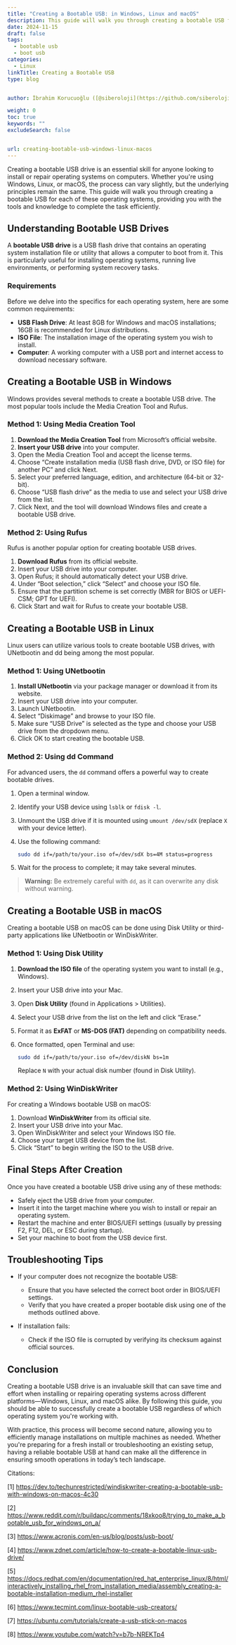 ```yaml
---
title: "Creating a Bootable USB: in Windows, Linux and macOS"
description: This guide will walk you through creating a bootable USB for each of these Linux, Windows, MacOS, providing you with the tools and knowledge to complete the task efficiently.
date: 2024-11-15
draft: false
tags:
  - bootable usb
  - boot usb
categories:
  - Linux
linkTitle: Creating a Bootable USB
type: blog


author: İbrahim Korucuoğlu ([@siberoloji](https://github.com/siberoloji))

weight: 0
toc: true
keywords: ""
excludeSearch: false


url: creating-bootable-usb-windows-linux-macos
---
```

Creating a bootable USB drive is an essential skill for anyone looking to install or repair operating systems on computers. Whether you're using Windows, Linux, or macOS, the process can vary slightly, but the underlying principles remain the same. This guide will walk you through creating a bootable USB for each of these operating systems, providing you with the tools and knowledge to complete the task efficiently.

## Understanding Bootable USB Drives

A **bootable USB drive** is a USB flash drive that contains an operating system installation file or utility that allows a computer to boot from it. This is particularly useful for installing operating systems, running live environments, or performing system recovery tasks. 

### Requirements

Before we delve into the specifics for each operating system, here are some common requirements:

- **USB Flash Drive**: At least 8GB for Windows and macOS installations; 16GB is recommended for Linux distributions.
- **ISO File**: The installation image of the operating system you wish to install.
- **Computer**: A working computer with a USB port and internet access to download necessary software.

## Creating a Bootable USB in Windows

Windows provides several methods to create a bootable USB drive. The most popular tools include the Media Creation Tool and Rufus.

### Method 1: Using Media Creation Tool

1. **Download the Media Creation Tool** from Microsoft’s official website.
2. **Insert your USB drive** into your computer.
3. Open the Media Creation Tool and accept the license terms.
4. Choose “Create installation media (USB flash drive, DVD, or ISO file) for another PC” and click Next.
5. Select your preferred language, edition, and architecture (64-bit or 32-bit).
6. Choose “USB flash drive” as the media to use and select your USB drive from the list.
7. Click Next, and the tool will download Windows files and create a bootable USB drive.

### Method 2: Using Rufus

Rufus is another popular option for creating bootable USB drives.

1. **Download Rufus** from its official website.
2. Insert your USB drive into your computer.
3. Open Rufus; it should automatically detect your USB drive.
4. Under “Boot selection,” click “Select” and choose your ISO file.
5. Ensure that the partition scheme is set correctly (MBR for BIOS or UEFI-CSM; GPT for UEFI).
6. Click Start and wait for Rufus to create your bootable USB.

## Creating a Bootable USB in Linux

Linux users can utilize various tools to create bootable USB drives, with UNetbootin and dd being among the most popular.

### Method 1: Using UNetbootin

1. **Install UNetbootin** via your package manager or download it from its website.
2. Insert your USB drive into your computer.
3. Launch UNetbootin.
4. Select “Diskimage” and browse to your ISO file.
5. Make sure “USB Drive” is selected as the type and choose your USB drive from the dropdown menu.
6. Click OK to start creating the bootable USB.

### Method 2: Using dd Command

For advanced users, the `dd` command offers a powerful way to create bootable drives.

1. Open a terminal window.
2. Identify your USB device using `lsblk` or `fdisk -l`.
3. Unmount the USB drive if it is mounted using `umount /dev/sdX` (replace `X` with your device letter).
4. Use the following command:

   ```bash
   sudo dd if=/path/to/your.iso of=/dev/sdX bs=4M status=progress
   ```

5. Wait for the process to complete; it may take several minutes.

> **Warning:** Be extremely careful with `dd`, as it can overwrite any disk without warning.

## Creating a Bootable USB in macOS

Creating a bootable USB on macOS can be done using Disk Utility or third-party applications like UNetbootin or WinDiskWriter.

### Method 1: Using Disk Utility

1. **Download the ISO file** of the operating system you want to install (e.g., Windows).
2. Insert your USB drive into your Mac.
3. Open **Disk Utility** (found in Applications > Utilities).
4. Select your USB drive from the list on the left and click “Erase.”
5. Format it as **ExFAT** or **MS-DOS (FAT)** depending on compatibility needs.
6. Once formatted, open Terminal and use:

   ```bash
   sudo dd if=/path/to/your.iso of=/dev/diskN bs=1m
   ```

   Replace `N` with your actual disk number (found in Disk Utility).

### Method 2: Using WinDiskWriter

For creating a Windows bootable USB on macOS:

1. Download **WinDiskWriter** from its official site.
2. Insert your USB drive into your Mac.
3. Open WinDiskWriter and select your Windows ISO file.
4. Choose your target USB device from the list.
5. Click “Start” to begin writing the ISO to the USB drive.

## Final Steps After Creation

Once you have created a bootable USB drive using any of these methods:

- Safely eject the USB drive from your computer.
- Insert it into the target machine where you wish to install or repair an operating system.
- Restart the machine and enter BIOS/UEFI settings (usually by pressing F2, F12, DEL, or ESC during startup).
- Set your machine to boot from the USB device first.

## Troubleshooting Tips

- If your computer does not recognize the bootable USB:
  - Ensure that you have selected the correct boot order in BIOS/UEFI settings.
  - Verify that you have created a proper bootable disk using one of the methods outlined above.

- If installation fails:
  - Check if the ISO file is corrupted by verifying its checksum against official sources.

## Conclusion

Creating a bootable USB drive is an invaluable skill that can save time and effort when installing or repairing operating systems across different platforms—Windows, Linux, and macOS alike. By following this guide, you should be able to successfully create a bootable USB regardless of which operating system you're working with.

With practice, this process will become second nature, allowing you to efficiently manage installations on multiple machines as needed. Whether you're preparing for a fresh install or troubleshooting an existing setup, having a reliable bootable USB at hand can make all the difference in ensuring smooth operations in today’s tech landscape.

Citations:

[1] <https://dev.to/techunrestricted/windiskwriter-creating-a-bootable-usb-with-windows-on-macos-4c30>

[2] <https://www.reddit.com/r/buildapc/comments/18xkoo8/trying_to_make_a_bootable_usb_for_windows_on_a/>

[3] <https://www.acronis.com/en-us/blog/posts/usb-boot/>

[4] <https://www.zdnet.com/article/how-to-create-a-bootable-linux-usb-drive/>

[5] <https://docs.redhat.com/en/documentation/red_hat_enterprise_linux/8/html/interactively_installing_rhel_from_installation_media/assembly_creating-a-bootable-installation-medium_rhel-installer>

[6] <https://www.tecmint.com/linux-bootable-usb-creators/>

[7] <https://ubuntu.com/tutorials/create-a-usb-stick-on-macos>

[8] <https://www.youtube.com/watch?v=b7b-NREKTp4>